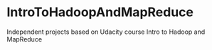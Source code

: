 # IntroToHadoopAndMapReduce
Independent projects based on Udacity course Intro to Hadoop and MapReduce

